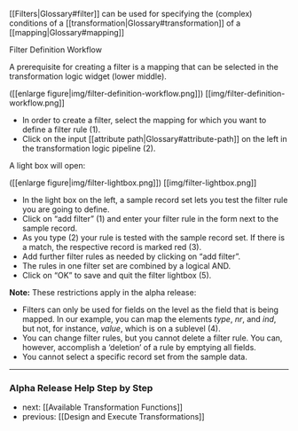 [[Filters|Glossary#filter]] can be used for specifying the (complex) conditions of a [[transformation|Glossary#transformation]] of a [[mapping|Glossary#mapping]]

Filter Definition Workflow

A prerequisite for creating a filter is a mapping that can be selected in the transformation logic widget (lower middle).

([[enlarge figure|img/filter-definition-workflow.png]])
[[img/filter-definition-workflow.png]]

* In order to create a filter, select the mapping for which you want to define a filter rule (1).
* Click on the input [[attribute path|Glossary#attribute-path]] on the left in the transformation logic pipeline (2).

A light box will open:

([[enlarge figure|img/filter-lightbox.png]])
[[img/filter-lightbox.png]]

* In the light box on the left, a sample record set lets you test the filter rule you are going to define.
* Click on “add filter” (1) and enter your filter rule in the form next to the sample record.
* As you type (2) your rule is tested with the sample record set. If there is a match, the respective record is marked red (3).
* Add further filter rules as needed by clicking on “add filter”.
* The rules in one filter set are combined by a logical AND.
* Click on “OK” to save and quit the filter lightbox (5).

__Note:__ These restrictions apply in the alpha release:

* Filters can only be used for fields on the level as the field that is being mapped. In our example, you can map the elements _type_, _nr_, and _ind_, but not, for instance, _value_, which is on a sublevel (4).
* You can change filter rules, but you cannot delete a filter rule. You can, however, accomplish a ‘deletion’ of a rule by emptying all fields.
* You cannot select a specific record set from the sample data.


-----------------------------------
### Alpha Release Help Step by Step

* next: [[Available Transformation Functions]]
* previous: [[Design and Execute Transformations]]
